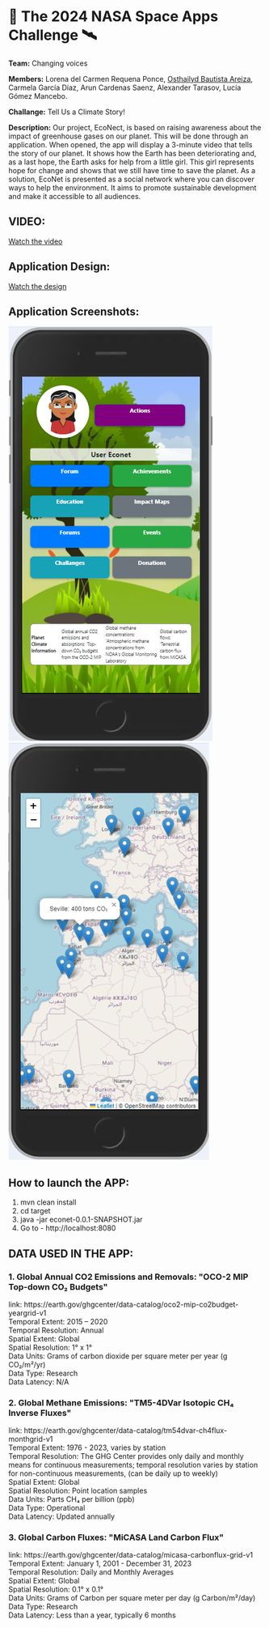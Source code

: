 **<h1>🚀 The 2024 NASA Space Apps Challenge 🛰️</h1>**

**Team:** Changing voices

**Members:** Lorena del Carmen Requena Ponce, [Osthailyd Bautista Areiza](https://github.com/Bautistao2), Carmela García Díaz, Arun Cardenas Saenz, Alexander Tarasov, Lucía Gómez Mancebo.

**Challange:** Tell Us a Climate Story!

**Description:** Our project, EcoNect, is based on raising awareness about the impact of greenhouse gases on our planet. This will be done through an application. When opened, the app will display a 3-minute video that tells the story of our planet. It shows how the Earth has been deteriorating and, as a last hope, the Earth asks for help from a little girl.
This girl represents hope for change and shows that we still have time to save the planet. As a solution, EcoNet is presented as a social network where you can discover ways to help the environment. It aims to promote sustainable development and make it accessible to all audiences.

**<h2>VIDEO:</h2>**
[Watch the video](https://www.canva.com/design/DAGSsUE3ksA/MzQaJ9CDwACEM-q_lEgWHg/watch?utm_content=DAGSsUE3ksA&amp;utm_campaign=share_your_design&amp;utm_medium=link&amp;utm_source=shareyourdesignpanel)

**<h2>Application Design:</h2>**
[Watch the design](design/mobile_design.pdf')

**<h2>Application Screenshots:</h2>**
![MainPage](screenshots/screen1.png)
![MainPage](screenshots/screen2.png)


**<h2>How to launch the APP:</h2>**
1. mvn clean install
2. cd target
3. java -jar econet-0.0.1-SNAPSHOT.jar
4. Go to - http://localhost:8080

**<h2>DATA USED IN THE APP:</h2>**
<h3>1. Global Annual CO2 Emissions and Removals: "OCO-2 MIP Top-down CO₂ Budgets"</h3>
   link: https://earth.gov/ghgcenter/data-catalog/oco2-mip-co2budget-yeargrid-v1 <br/>
   Temporal Extent: 2015 – 2020 <br/>
   Temporal Resolution: Annual <br/>
   Spatial Extent: Global <br/> 
   Spatial Resolution: 1° x 1° <br/>
   Data Units: Grams of carbon dioxide per square meter per year (g CO₂/m²/yr) <br/>
   Data Type: Research <br/>
   Data Latency: N/A <br/>

<h3>2. Global Methane Emissions: "TM5-4DVar Isotopic CH₄ Inverse Fluxes"</h3>
   link: https://earth.gov/ghgcenter/data-catalog/tm54dvar-ch4flux-monthgrid-v1 <br/>
   Temporal Extent: 1976 - 2023, varies by station <br/>
   Temporal Resolution: The GHG Center provides only daily and monthly means for continuous measurements; temporal resolution varies by station for non-continuous measurements, (can be daily up to weekly) <br/>
   Spatial Extent: Global <br/>
   Spatial Resolution: Point location samples <br/>
   Data Units: Parts CH₄ per billion (ppb) <br/>
   Data Type: Operational <br/>
   Data Latency: Updated annually <br/>
<h3>3. Global Carbon Fluxes: "MiCASA Land Carbon Flux"</h3>
   link: https://earth.gov/ghgcenter/data-catalog/micasa-carbonflux-grid-v1 <br/>
   Temporal Extent: January 1, 2001 - December 31, 2023 <br/>
   Temporal Resolution: Daily and Monthly Averages <br/>
   Spatial Extent: Global <br/>
   Spatial Resolution: 0.1° x 0.1° <br/>
   Data Units: Grams of Carbon per square meter per day (g Carbon/m²/day) <br/>
   Data Type: Research <br/>
   Data Latency: Less than a year, typically 6 months <br/>


